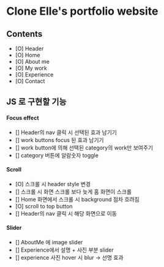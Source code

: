 # Clone Elle's portfolio website

## Contents

- [O] Header
- [O] Home
- [O] About me
- [O] My work
- [O] Experience
- [O] Contact

## JS 로 구현할 기능

#### Focus effect

- [] Header의 nav 클릭 시 선택된 효과 남기기
- [] work buttons focus 된 효과 남기기
- [] work button에 의해 선택된 category의 work만 보여주기
- [] category 버튼에 알람숫자 toggle

#### Scroll

- [O] 스크롤 시 header style 변경
- [] 스크롤 시 화면 스크롤 보다 늦게 홈 화면이 스크롤
- [] Home 화면에서 스크롤 시 background 점차 흐려짐
- [O] scroll to top button
- [] Header의 nav 클릭 시 해당 화면으로 이동

#### Slider

- [] AboutMe 에 image slider
- [] Experience에서 설명 + 사진 부분 slider
- [] experience 사진 hover 시 blur -> 선명 효과
